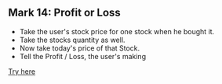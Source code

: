 ## Mark 14: Profit or Loss

+ Take the user's stock price for one stock when he bought it.
+ Take the stocks quantity as well.
+ Now take today's price of that Stock.
+ Tell the Profit / Loss, the user's making 

[Try here](https://ProfitOrLoss.anubhavdubey13.repl.co)